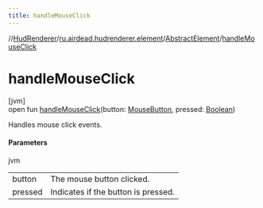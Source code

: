 ```yaml
---
title: handleMouseClick
---
```

//[HudRenderer](../../../index.html)/[ru.airdead.hudrenderer.element](../index.html)/[AbstractElement](index.html)/[handleMouseClick](handle-mouse-click.html)



# handleMouseClick



[jvm]\
open fun [handleMouseClick](handle-mouse-click.html)(button: [MouseButton](../../ru.airdead.hudrenderer.utility/-mouse-button/index.html), pressed: [Boolean](https://kotlinlang.org/api/latest/jvm/stdlib/kotlin/-boolean/index.html))



Handles mouse click events.



#### Parameters


jvm

| | |
|---|---|
| button | The mouse button clicked. |
| pressed | Indicates if the button is pressed. |




